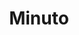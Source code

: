---
title: "Minuto"
url: /ciudad-autonoma-de-buenos-aires/minuto-avenida-general-las-heras/
shop: pintura
---